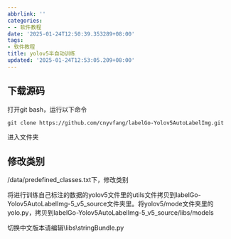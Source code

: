 ```yaml
---
abbrlink: ''
categories:
- - 软件教程
date: '2025-01-24T12:50:39.353289+08:00'
tags:
- 软件教程
title: yolov5半自动训练
updated: '2025-01-24T12:53:05.209+08:00'
---
```

## 下载源码

打开git bash，运行以下命令

```
git clone https://github.com/cnyvfang/labelGo-Yolov5AutoLabelImg.git
```

进入文件夹

## 修改类别

/data/predefined\_classes.txt下，修改类别

将进行训练自己标注的数据的yolov5文件里的utils文件拷贝到labelGo-Yolov5AutoLabelImg-5\_v5\_source文件夹里。将yolov5/mode文件夹里的yolo.py，拷贝到labelGo-Yolov5AutoLabelImg-5\_v5\_source/libs/models

切换中文版本请编辑\\libs\\stringBundle.py
